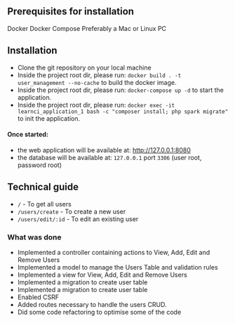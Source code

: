 ## Prerequisites for installation
Docker
Docker Compose
Preferably a Mac or Linux PC
## Installation
- Clone the git repository on your local machine
- Inside the project root dir, please run: `docker build . -t user_management --no-cache` to build the docker image.
- Inside the project root dir, please run: `docker-compose up -d` to start the application.
- Inside the project root dir, please run: 
  `docker exec -it learnci_application_1 bash -c "composer install; php spark migrate"` to init the application.
#### Once started:
- the web application will be available at: http://127.0.0.1:8080
- the database will be available at: `127.0.0.1` port `3306` (user root, password root)


## Technical guide

-  `/` - To get all users
-  `/users/create` - To create a new user
-  `/users/edit/:id` - To edit an existing user


### What was done

- Implemented a controller containing actions to View, Add, Edit and Remove Users
- Implemented a model to manage the Users Table and validation rules
- Implemented a view for View, Add, Edit and Remove Users
- Implemented a migration to create user table
- Implemented a migration to create user table
- Enabled CSRF
- Added routes necessary to handle the users CRUD.
- Did some code refactoring to optimise some of the code
